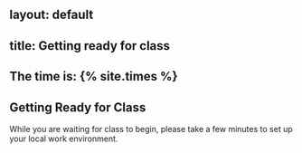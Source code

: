 layout: default
----
title: Getting ready for class 
----
The time is: {% site.times %}
----
## Getting Ready for Class
While you are waiting for class to begin, please take a few minutes to set up your local work environment.
